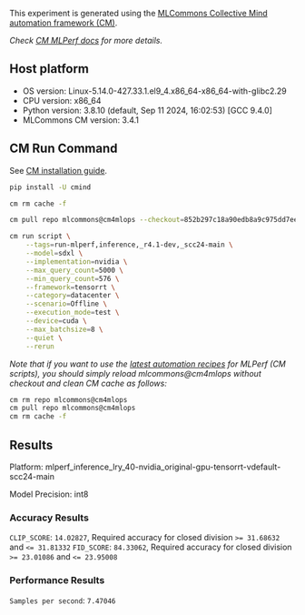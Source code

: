 This experiment is generated using the [MLCommons Collective Mind automation framework (CM)](https://github.com/mlcommons/cm4mlops).

*Check [CM MLPerf docs](https://docs.mlcommons.org/inference) for more details.*

## Host platform

* OS version: Linux-5.14.0-427.33.1.el9_4.x86_64-x86_64-with-glibc2.29
* CPU version: x86_64
* Python version: 3.8.10 (default, Sep 11 2024, 16:02:53) 
[GCC 9.4.0]
* MLCommons CM version: 3.4.1

## CM Run Command

See [CM installation guide](https://docs.mlcommons.org/inference/install/).

```bash
pip install -U cmind

cm rm cache -f

cm pull repo mlcommons@cm4mlops --checkout=852b297c18a90edb8a9c975dd7ee7cf731e1e347

cm run script \
	--tags=run-mlperf,inference,_r4.1-dev,_scc24-main \
	--model=sdxl \
	--implementation=nvidia \
	--max_query_count=5000 \
	--min_query_count=576 \
	--framework=tensorrt \
	--category=datacenter \
	--scenario=Offline \
	--execution_mode=test \
	--device=cuda \
	--max_batchsize=8 \
	--quiet \
	--rerun
```
*Note that if you want to use the [latest automation recipes](https://docs.mlcommons.org/inference) for MLPerf (CM scripts),
 you should simply reload mlcommons@cm4mlops without checkout and clean CM cache as follows:*

```bash
cm rm repo mlcommons@cm4mlops
cm pull repo mlcommons@cm4mlops
cm rm cache -f

```

## Results

Platform: mlperf_inference_lry_40-nvidia_original-gpu-tensorrt-vdefault-scc24-main

Model Precision: int8

### Accuracy Results 
`CLIP_SCORE`: `14.02827`, Required accuracy for closed division `>= 31.68632` and `<= 31.81332`
`FID_SCORE`: `84.33062`, Required accuracy for closed division `>= 23.01086` and `<= 23.95008`

### Performance Results 
`Samples per second`: `7.47046`
